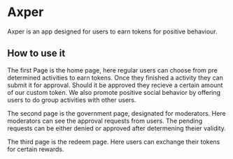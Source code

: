 # Axper

Axper is an app designed for users to earn tokens for positive behaviour. 

## How to use it

The first Page is the home page, here regular users can choose from pre determined activities to earn tokens.
Once they finished a activity they can submit it for approval. Should it be approved they recieve a certain amount of our custom token.
We also promote positive social behavior by offering users to do group activities with other users.

The second page is the government page, designated for moderators. Here moderators can see the approval requests from users. The pending requests can be either denied or approved 
after determening theier validity. 

The third page is the redeem page. Here users can exchange their tokens for certain rewards.



